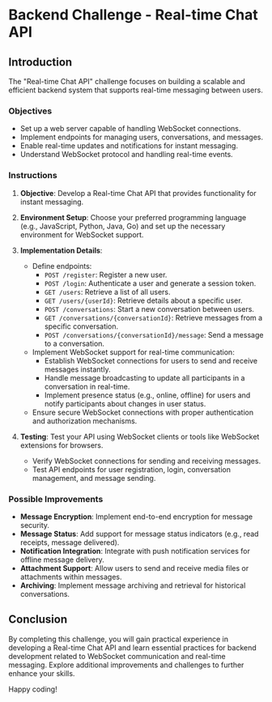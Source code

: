 # Backend Challenge - Real-time Chat API

## Introduction

The "Real-time Chat API" challenge focuses on building a scalable and efficient backend system that supports real-time messaging between users.

### Objectives

- Set up a web server capable of handling WebSocket connections.
- Implement endpoints for managing users, conversations, and messages.
- Enable real-time updates and notifications for instant messaging.
- Understand WebSocket protocol and handling real-time events.

### Instructions

1. **Objective**: Develop a Real-time Chat API that provides functionality for instant messaging.

2. **Environment Setup**: Choose your preferred programming language (e.g., JavaScript, Python, Java, Go) and set up the necessary environment for WebSocket support.

3. **Implementation Details**: 
   - Define endpoints:
     - `POST /register`: Register a new user.
     - `POST /login`: Authenticate a user and generate a session token.
     - `GET /users`: Retrieve a list of all users.
     - `GET /users/{userId}`: Retrieve details about a specific user.
     - `POST /conversations`: Start a new conversation between users.
     - `GET /conversations/{conversationId}`: Retrieve messages from a specific conversation.
     - `POST /conversations/{conversationId}/message`: Send a message to a conversation.
   - Implement WebSocket support for real-time communication:
     - Establish WebSocket connections for users to send and receive messages instantly.
     - Handle message broadcasting to update all participants in a conversation in real-time.
     - Implement presence status (e.g., online, offline) for users and notify participants about changes in user status.
   - Ensure secure WebSocket connections with proper authentication and authorization mechanisms.

4. **Testing**: Test your API using WebSocket clients or tools like WebSocket extensions for browsers.
   - Verify WebSocket connections for sending and receiving messages.
   - Test API endpoints for user registration, login, conversation management, and message sending.

### Possible Improvements

- **Message Encryption**: Implement end-to-end encryption for message security.
- **Message Status**: Add support for message status indicators (e.g., read receipts, message delivered).
- **Notification Integration**: Integrate with push notification services for offline message delivery.
- **Attachment Support**: Allow users to send and receive media files or attachments within messages.
- **Archiving**: Implement message archiving and retrieval for historical conversations.

## Conclusion

By completing this challenge, you will gain practical experience in developing a Real-time Chat API and learn essential practices for backend development related to WebSocket communication and real-time messaging. Explore additional improvements and challenges to further enhance your skills.

Happy coding!
